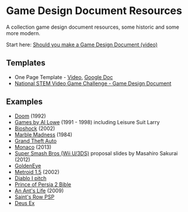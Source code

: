 # Game Design Document Resources

A collection game design document resources, some historic and some more modern.

Start here: [Should you make a Game Design Document (video)](https://www.youtube.com/watch?v=1_DBsrJGiVY)

## Templates

- One Page Template - [Video](https://www.youtube.com/watch?v=q96lz725gIw), [Google Doc](https://docs.google.com/document/d/1npEvqcMZSp0IX2hWw6Qq0WqJVfmVqS_YOGFWnnwfh-A/edit)
- [National STEM Video Game Challenge - Game Design Document](https://stemchallenge.org/resources/game-design-documents/)

## Examples

- [Doom](https://5years.doomworld.com/doombible/) (1992)
- [Games by Al Lowe](http://allowe.com/games/game-designs.html) (1991 - 1998) including Leisure Suit Larry
- [Bioshock](https://www.systemshock.org/index.php?topic=2121.0) (2002)
- [Marble Madness](http://www.atarigames.com/page5/files/page5_5.pdf) (1984)
- [Grand Theft Auto](https://www.reddit.com/r/gamedev/comments/g8vqw/grand_theft_auto_race_n_chase_design_document/)
- [Monaco](https://www.facebook.com/note.php?note_id=496033541995) (2013)
- [Super Smash Bros (Wii U/3DS)](https://www.sourcegaming.info/2015/07/04/english-smash4-project-proposal-slides/) proposal slides by Masahiro Sakurai (2012)
- [GoldenEye](https://goldeneyedecoded.blogspot.com/2013/12/goldeneye-007-game-design-document-by.html)
- [Metroid 1.5](https://www.slideshare.net/ChozoBoy/metroid1-5-randommusings2) (2002)
- [Diablo I pitch](http://www.graybeardgames.com/download/diablo_pitch.pdf)
- [Prince of Persia 2 Bible](https://www.popot.org/documentation/documents/1991-08-08_PoP2_Design_Bible.pdf)
- [An Ant's Life](http://gamescrye.com/wp-content/uploads/2016/08/AnAntsLife-GameDesignDocument.pdf) (2009)
- [Saint's Row PSP](http://gamescrye.com/wp-content/uploads/2016/08/SR_Undercover_GDD.pdf)
- [Deus Ex](https://www.gamasutra.com/view/news/285520/Annotated_version_of_an_original_Deus_Ex_design_doc_surfaces.php)
